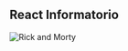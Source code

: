 ## React Informatorio

![Rick and Morty](https://cdn.shopify.com/s/files/1/0191/7850/products/RICKMORTY_39_-_COVER_A_FNL_WEB_1024x1024.jpg)
